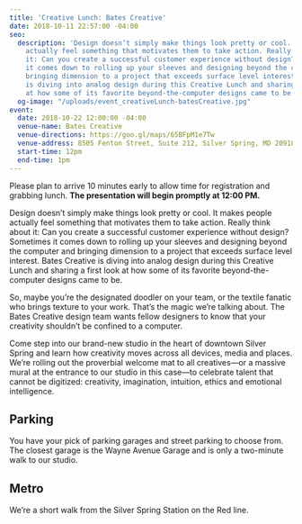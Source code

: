 ```yaml
---
title: 'Creative Lunch: Bates Creative'
date: 2018-10-11 22:57:00 -04:00
seo:
  description: 'Design doesn’t simply make things look pretty or cool. It makes people
    actually feel something that motivates them to take action. Really think about
    it: Can you create a successful customer experience without design? Sometimes
    it comes down to rolling up your sleeves and designing beyond the computer and
    bringing dimension to a project that exceeds surface level interest. Bates Creative
    is diving into analog design during this Creative Lunch and sharing a first look
    at how some of its favorite beyond-the-computer designs came to be. '
  og-image: "/uploads/event_creativeLunch-batesCreative.jpg"
event:
  date: 2018-10-22 12:00:00 -04:00
  venue-name: Bates Creative
  venue-directions: https://goo.gl/maps/65BFpM1e7Tw
  venue-address: 8505 Fenton Street, Suite 212, Silver Spring, MD 20910
  start-time: 12pm
  end-time: 1pm
---
```


Please plan to arrive 10 minutes early to allow time for registration and grabbing lunch. **The presentation will begin promptly at 12:00 PM.**

Design doesn’t simply make things look pretty or cool. It makes people actually feel something that motivates them to take action. Really think about it: Can you create a successful customer experience without design? Sometimes it comes down to rolling up your sleeves and designing beyond the computer and bringing dimension to a project that exceeds surface level interest. Bates Creative is diving into analog design during this Creative Lunch and sharing a first look at how some of its favorite beyond-the-computer designs came to be. 

So, maybe you’re the designated doodler on your team, or the textile fanatic who brings texture to your work. That’s the magic we’re talking about. The Bates Creative design team wants fellow designers to know that your creativity shouldn’t be confined to a computer. 

Come step into our brand-new studio in the heart of downtown Silver Spring and learn how creativity moves across all devices, media and places. We’re rolling out the proverbial welcome mat to all creatives—or a massive mural at the entrance to our studio in this case—to celebrate talent that cannot be digitized: creativity, imagination, intuition, ethics and emotional intelligence.

## Parking
You have your pick of parking garages and street parking to choose from. The closest garage is the Wayne Avenue Garage and is only a two-minute walk to our studio.

## Metro
We’re a short walk from the Silver Spring Station on the Red line.
